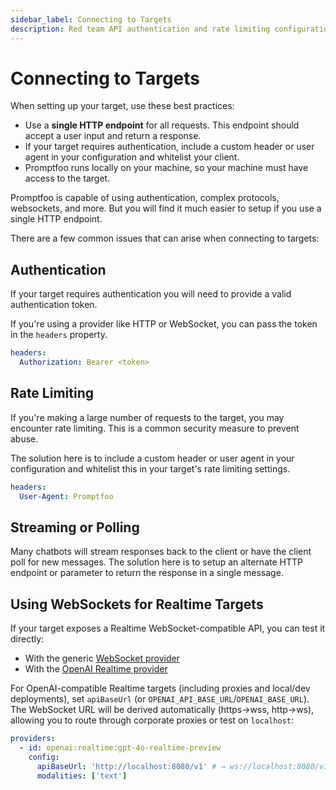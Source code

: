 ```yaml
---
sidebar_label: Connecting to Targets
description: Red team API authentication and rate limiting configurations by validating security headers and tokens to protect AI systems from unauthorized access and abuse
---
```


# Connecting to Targets

When setting up your target, use these best practices:

- Use a **single HTTP endpoint** for all requests. This endpoint should accept a user input and return a response.
- If your target requires authentication, include a custom header or user agent in your configuration and whitelist your client.
- Promptfoo runs locally on your machine, so your machine must have access to the target.

Promptfoo is capable of using authentication, complex protocols, websockets, and more. But you will find it much easier to setup if you use a single HTTP endpoint.

There are a few common issues that can arise when connecting to targets:

## Authentication

If your target requires authentication you will need to provide a valid authentication token.

If you're using a provider like HTTP or WebSocket, you can pass the token in the `headers` property.

```yaml
headers:
  Authorization: Bearer <token>
```

## Rate Limiting

If you're making a large number of requests to the target, you may encounter rate limiting. This is a common security measure to prevent abuse.

The solution here is to include a custom header or user agent in your configuration and whitelist this in your target's rate limiting settings.

```yaml
headers:
  User-Agent: Promptfoo
```

## Streaming or Polling

Many chatbots will stream responses back to the client or have the client poll for new messages. The solution here is to setup an alternate HTTP endpoint or parameter to return the response in a single message.

## Using WebSockets for Realtime Targets

If your target exposes a Realtime WebSocket-compatible API, you can test it directly:

- With the generic [WebSocket provider](/docs/providers/websocket/)
- With the [OpenAI Realtime provider](/docs/providers/openai/#realtime-api-models)

For OpenAI-compatible Realtime targets (including proxies and local/dev deployments), set `apiBaseUrl` (or `OPENAI_API_BASE_URL`/`OPENAI_BASE_URL`). The WebSocket URL will be derived automatically (https→wss, http→ws), allowing you to route through corporate proxies or test on `localhost`:

```yaml
providers:
  - id: openai:realtime:gpt-4o-realtime-preview
    config:
      apiBaseUrl: 'http://localhost:8080/v1' # → ws://localhost:8080/v1/realtime
      modalities: ['text']
```
